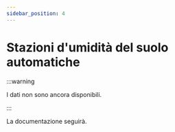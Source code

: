 ```yaml
---
sidebar_position: 4
---
```


# Stazioni d'umidità del suolo automatiche

:::warning

I dati non sono ancora disponibili.

:::

La documentazione seguirà.
